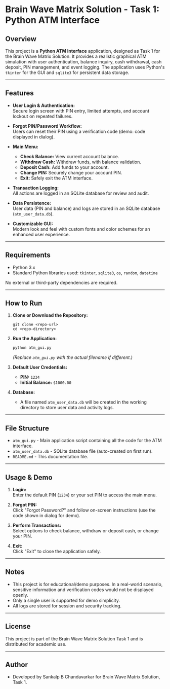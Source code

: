 # Brain Wave Matrix Solution - Task 1: Python ATM Interface

## Overview

This project is a **Python ATM Interface** application, designed as Task 1 for the Brain Wave Matrix Solution. It provides a realistic graphical ATM simulation with user authentication, balance inquiry, cash withdrawal, cash deposit, PIN management, and event logging. The application uses Python's `tkinter` for the GUI and `sqlite3` for persistent data storage.

---

## Features

- **User Login & Authentication:**  
  Secure login screen with PIN entry, limited attempts, and account lockout on repeated failures.

- **Forgot PIN/Password Workflow:**  
  Users can reset their PIN using a verification code (demo: code displayed in dialog).

- **Main Menu:**  
  - **Check Balance:** View current account balance.
  - **Withdraw Cash:** Withdraw funds, with balance validation.
  - **Deposit Cash:** Add funds to your account.
  - **Change PIN:** Securely change your account PIN.
  - **Exit:** Safely exit the ATM interface.

- **Transaction Logging:**  
  All actions are logged in an SQLite database for review and audit.

- **Data Persistence:**  
  User data (PIN and balance) and logs are stored in an SQLite database (`atm_user_data.db`).

- **Customizable GUI:**  
  Modern look and feel with custom fonts and color schemes for an enhanced user experience.

---

## Requirements

- Python 3.x  
- Standard Python libraries used: `tkinter`, `sqlite3`, `os`, `random`, `datetime`

No external or third-party dependencies are required.

---

## How to Run

1. **Clone or Download the Repository:**
    ```
    git clone <repo-url>
    cd <repo-directory>
    ```

2. **Run the Application:**
    ```bash
    python atm_gui.py
    ```
    *(Replace `atm_gui.py` with the actual filename if different.)*

3. **Default User Credentials:**
    - **PIN:** `1234`
    - **Initial Balance:** `$1000.00`

4. **Database:**
    - A file named `atm_user_data.db` will be created in the working directory to store user data and activity logs.

---

## File Structure

- `atm_gui.py` - Main application script containing all the code for the ATM interface.
- `atm_user_data.db` - SQLite database file (auto-created on first run).
- `README.md` - This documentation file.

---

## Usage & Demo

1. **Login:**  
   Enter the default PIN (`1234`) or your set PIN to access the main menu.

2. **Forgot PIN:**  
   Click "Forgot Password?" and follow on-screen instructions (use the code shown in dialog for demo).

3. **Perform Transactions:**  
   Select options to check balance, withdraw or deposit cash, or change your PIN.

4. **Exit:**  
   Click "Exit" to close the application safely.

---

## Notes

- This project is for educational/demo purposes. In a real-world scenario, sensitive information and verification codes would not be displayed openly.
- Only a single user is supported for demo simplicity.
- All logs are stored for session and security tracking.

---

## License

This project is part of the Brain Wave Matrix Solution Task 1 and is distributed for academic use.

---

## Author

- Developed by Sankalp B Chandavarkar for Brain Wave Matrix Solution, Task 1.
